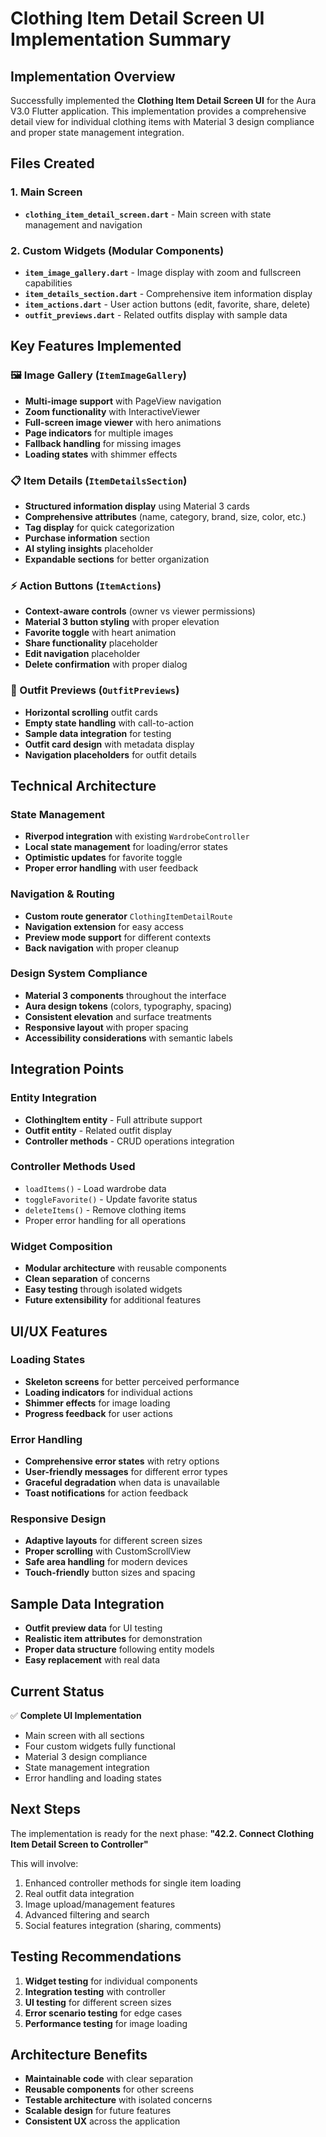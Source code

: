 # Clothing Item Detail Screen UI Implementation Summary

## Implementation Overview
Successfully implemented the **Clothing Item Detail Screen UI** for the Aura V3.0 Flutter application. This implementation provides a comprehensive detail view for individual clothing items with Material 3 design compliance and proper state management integration.

## Files Created
### 1. Main Screen
- **`clothing_item_detail_screen.dart`** - Main screen with state management and navigation

### 2. Custom Widgets (Modular Components)
- **`item_image_gallery.dart`** - Image display with zoom and fullscreen capabilities
- **`item_details_section.dart`** - Comprehensive item information display
- **`item_actions.dart`** - User action buttons (edit, favorite, share, delete)
- **`outfit_previews.dart`** - Related outfits display with sample data

## Key Features Implemented

### 🖼️ Image Gallery (`ItemImageGallery`)
- **Multi-image support** with PageView navigation
- **Zoom functionality** with InteractiveViewer
- **Full-screen image viewer** with hero animations
- **Page indicators** for multiple images
- **Fallback handling** for missing images
- **Loading states** with shimmer effects

### 📋 Item Details (`ItemDetailsSection`)
- **Structured information display** using Material 3 cards
- **Comprehensive attributes** (name, category, brand, size, color, etc.)
- **Tag display** for quick categorization
- **Purchase information** section
- **AI styling insights** placeholder
- **Expandable sections** for better organization

### ⚡ Action Buttons (`ItemActions`)
- **Context-aware controls** (owner vs viewer permissions)
- **Material 3 button styling** with proper elevation
- **Favorite toggle** with heart animation
- **Share functionality** placeholder
- **Edit navigation** placeholder
- **Delete confirmation** with proper dialog

### 👔 Outfit Previews (`OutfitPreviews`)
- **Horizontal scrolling** outfit cards
- **Empty state handling** with call-to-action
- **Sample data integration** for testing
- **Outfit card design** with metadata display
- **Navigation placeholders** for outfit details

## Technical Architecture

### State Management
- **Riverpod integration** with existing `WardrobeController`
- **Local state management** for loading/error states
- **Optimistic updates** for favorite toggle
- **Proper error handling** with user feedback

### Navigation & Routing
- **Custom route generator** `ClothingItemDetailRoute`
- **Navigation extension** for easy access
- **Preview mode support** for different contexts
- **Back navigation** with proper cleanup

### Design System Compliance
- **Material 3 components** throughout the interface
- **Aura design tokens** (colors, typography, spacing)
- **Consistent elevation** and surface treatments
- **Responsive layout** with proper spacing
- **Accessibility considerations** with semantic labels

## Integration Points

### Entity Integration
- **ClothingItem entity** - Full attribute support
- **Outfit entity** - Related outfit display
- **Controller methods** - CRUD operations integration

### Controller Methods Used
- `loadItems()` - Load wardrobe data
- `toggleFavorite()` - Update favorite status
- `deleteItems()` - Remove clothing items
- Proper error handling for all operations

### Widget Composition
- **Modular architecture** with reusable components
- **Clean separation** of concerns
- **Easy testing** through isolated widgets
- **Future extensibility** for additional features

## UI/UX Features

### Loading States
- **Skeleton screens** for better perceived performance
- **Loading indicators** for individual actions
- **Shimmer effects** for image loading
- **Progress feedback** for user actions

### Error Handling
- **Comprehensive error states** with retry options
- **User-friendly messages** for different error types
- **Graceful degradation** when data is unavailable
- **Toast notifications** for action feedback

### Responsive Design
- **Adaptive layouts** for different screen sizes
- **Proper scrolling** with CustomScrollView
- **Safe area handling** for modern devices
- **Touch-friendly** button sizes and spacing

## Sample Data Integration
- **Outfit preview data** for UI testing
- **Realistic item attributes** for demonstration
- **Proper data structure** following entity models
- **Easy replacement** with real data

## Current Status
✅ **Complete UI Implementation**
- Main screen with all sections
- Four custom widgets fully functional
- Material 3 design compliance
- State management integration
- Error handling and loading states

## Next Steps
The implementation is ready for the next phase:
**"42.2. Connect Clothing Item Detail Screen to Controller"**

This will involve:
1. Enhanced controller methods for single item loading
2. Real outfit data integration
3. Image upload/management features
4. Advanced filtering and search
5. Social features integration (sharing, comments)

## Testing Recommendations
1. **Widget testing** for individual components
2. **Integration testing** with controller
3. **UI testing** for different screen sizes
4. **Error scenario testing** for edge cases
5. **Performance testing** for image loading

## Architecture Benefits
- **Maintainable code** with clear separation
- **Reusable components** for other screens
- **Testable architecture** with isolated concerns
- **Scalable design** for future features
- **Consistent UX** across the application
